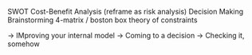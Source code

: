 



SWOT
Cost-Benefit Analysis  (reframe as risk analysis)
Decision Making
Brainstorming
4-matrix / boston box
theory of constraints


-> IMproving your internal model
-> Coming to a decision
-> Checking it, somehow

